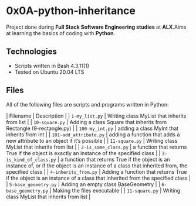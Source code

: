 # 0x0A-python-inheritance
Project done during **Full Stack Software Engineering studies** at **ALX**.Aims at learning the basics of coding with **Python**.
## Technologies
* Scripts written in Bash 4.3.11(1)
* Tested on Ubuntu 20.04 LTS

## Files
All of the following files are scripts and programs written in Python:

| Filename | Description |
| `1-my_list.py` | Writing class MyList that inherits from list |
| `10-square.py` |  Adding a class Square that inherits from Rectangle (9-rectangle.py) |
| `100-my_int.py` |  adding a class MyInt that inherits from int |
| `101-add_attribute.py` | adding a function that adds a new attribute to an object if it’s possible |
| `11-square.py` | Writing class MyList that inherits from list |
| `2-is_same_class.py` | a function that returns True if the object is exactly an instance of the specified class |
| `3-is_kind_of_class.py` | a function that returns True if the object is an instance of, or if the object is an instance of a class that inherited from, the specified class |
| `4-inherits_from.py` |  Adding a function that returns True if the object is an instance of a class that inherited from the specified class |
| `5-base_geometry.py` |  Adding an empty class BaseGeometry |
| `6-base_geometry.py` | Making the files executable |
| `11-square.py` | Writing class MyList that inherits from list |